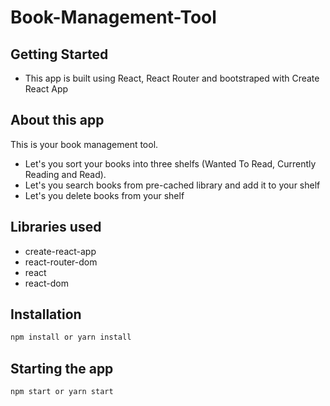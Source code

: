 # Book-Management-Tool

## Getting Started
- This app is built using React, React Router and bootstraped with Create React App

## About this app
This is your book management tool.
- Let's you sort your books into three shelfs (Wanted To Read, Currently Reading and Read).
- Let's you search books from pre-cached library and add it to your shelf
- Let's you delete books from your shelf

## Libraries used
- create-react-app
- react-router-dom
- react
- react-dom

## Installation
```javascript
npm install or yarn install
```
## Starting the app
```javascript
npm start or yarn start
```
